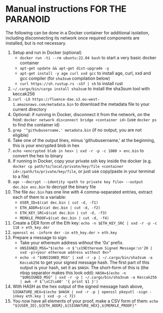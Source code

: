 # Manual instructions FOR THE PARANOID

The following can be done in a Docker container for additional isolation, including disconnecting its network once required components are installed, but is not necessary.

1. Setup and run in Docker (optional)
   - `docker run -ti --rm ubuntu:22.04 bash` to start a very basic docker container
   - `apt-get update && apt-get dist-upgrade -y`
   - `apt-get install -y age curl xxd gcc` to install age, curl, xxd and gcc compiler (for `sha3sum` compilation below)
   - `curl https://sh.rustup.rs -sSf | sh` to install rust
2. `~/.cargo/bin/cargo install sha3sum` to install the sha3sum tool with keccak256
3. `curl -LO https://fluence-dao.s3.eu-west-1.amazonaws.com/metadata.bin` to download the metadata file to your current directory
4.  Optional: if running in Docker, disconnect it from the network, on the host: `docker network disconnect bridge <container id>` (use `docker ps` to find the container id)
5. `grep '^githubusername,' metadata.bin` (if no output, you are not eligible)
6. Take one of the output lines, minus 'githubusername,' at the beginning, this is your encrypted blob in hex
7. `echo <encrypted blob in hex> | xxd -r -p -c 1000 > enc.bin` to convert the hex to binary
8.  If running in Docker, copy your private ssh key inside the docker (e.g. `docker cp path/to/local/private/key/file <container id>:/path/to/private/key/file`, or just use copy/paste in your terminal to a file)
9.  `age --decrypt --identity <path to private key file> --output dec.bin enc.bin` to decrypt the binary file
10. The file `dec.bin` has one line with 4 comma-separated entries, extract each of them to a variable:
    - `USER_ID=$(cat dec.bin | cut -d, -f1)`
    - `ETH_ADDR=$(cat dec.bin | cut -d, -f2)`
    - `ETH_KEY_SRC=$(cat dec.bin | cut -d, -f3)`
    - `MERKLE_PROOF=$(cat dec.bin | cut -d, -f4)`
11. Create a DER form of the Eth key: `echo -n $ETH_KEY_SRC | xxd -r -p -c 118 > eth_key.der`
12. `openssl ec -inform der -in eth_key.der > eth.key`
13. Prepare a message to sign:
    - Take your ethereum address _without_ the '0x' prefix.
    - `UNSIGNED_MSG="$(echo -n $'\x19Ethereum Signed Message:\n'20 | xxd -p)<your ethereum address without 0x>"`
    - `echo -n "$UNSIGNED_MSG" | xxd -r -p | ~/.cargo/bin/sha3sum -a Keccak256` to get your signed message hash. The first part of this output is your hash, set it as `$HASH`. The short-form of this is (the nbsp separator makes this look odd): `HASH=$(echo -n "$UNSIGNED_MSG" | xxd -r -p | ~/.cargo/bin/sha3sum -a Keccak256 | awk -F $'\xC2\xA0' '{ print $1 }')`
14. With HASH as the hex output of the signed message hash above, `SIGNATURE_HEX=$(echo $HASH | xxd -r -p | openssl pkeyutl -sign -inkey eth.key | xxd -p -c 72)`
15. You now have all elements of your proof, make a CSV form of them: `echo "${USER_ID},${ETH_ADDR},${SIGNATURE_HEX},${MERKLE_PROOF}"`
